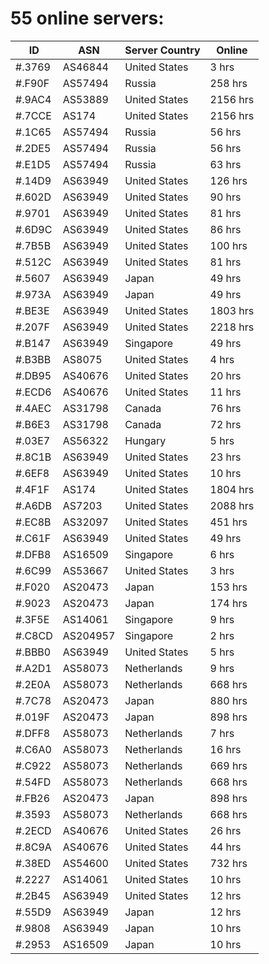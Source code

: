 # 55 online servers:

| ID | ASN | Server Country | Online |
| ------ | ------ | ------ | ------ |
| #.3769 | AS46844 | United States | 3 hrs |
| #.F90F | AS57494 | Russia | 258 hrs |
| #.9AC4 | AS53889 | United States | 2156 hrs |
| #.7CCE | AS174 | United States | 2156 hrs |
| #.1C65 | AS57494 | Russia | 56 hrs |
| #.2DE5 | AS57494 | Russia | 56 hrs |
| #.E1D5 | AS57494 | Russia | 63 hrs |
| #.14D9 | AS63949 | United States | 126 hrs |
| #.602D | AS63949 | United States | 90 hrs |
| #.9701 | AS63949 | United States | 81 hrs |
| #.6D9C | AS63949 | United States | 86 hrs |
| #.7B5B | AS63949 | United States | 100 hrs |
| #.512C | AS63949 | United States | 81 hrs |
| #.5607 | AS63949 | Japan | 49 hrs |
| #.973A | AS63949 | Japan | 49 hrs |
| #.BE3E | AS63949 | United States | 1803 hrs |
| #.207F | AS63949 | United States | 2218 hrs |
| #.B147 | AS63949 | Singapore | 49 hrs |
| #.B3BB | AS8075 | United States | 4 hrs |
| #.DB95 | AS40676 | United States | 20 hrs |
| #.ECD6 | AS40676 | United States | 11 hrs |
| #.4AEC | AS31798 | Canada | 76 hrs |
| #.B6E3 | AS31798 | Canada | 72 hrs |
| #.03E7 | AS56322 | Hungary | 5 hrs |
| #.8C1B | AS63949 | United States | 23 hrs |
| #.6EF8 | AS63949 | United States | 10 hrs |
| #.4F1F | AS174 | United States | 1804 hrs |
| #.A6DB | AS7203 | United States | 2088 hrs |
| #.EC8B | AS32097 | United States | 451 hrs |
| #.C61F | AS63949 | United States | 49 hrs |
| #.DFB8 | AS16509 | Singapore | 6 hrs |
| #.6C99 | AS53667 | United States | 3 hrs |
| #.F020 | AS20473 | Japan | 153 hrs |
| #.9023 | AS20473 | Japan | 174 hrs |
| #.3F5E | AS14061 | Singapore | 9 hrs |
| #.C8CD | AS204957 | Singapore | 2 hrs |
| #.BBB0 | AS63949 | United States | 5 hrs |
| #.A2D1 | AS58073 | Netherlands | 9 hrs |
| #.2E0A | AS58073 | Netherlands | 668 hrs |
| #.7C78 | AS20473 | Japan | 880 hrs |
| #.019F | AS20473 | Japan | 898 hrs |
| #.DFF8 | AS58073 | Netherlands | 7 hrs |
| #.C6A0 | AS58073 | Netherlands | 16 hrs |
| #.C922 | AS58073 | Netherlands | 669 hrs |
| #.54FD | AS58073 | Netherlands | 668 hrs |
| #.FB26 | AS20473 | Japan | 898 hrs |
| #.3593 | AS58073 | Netherlands | 668 hrs |
| #.2ECD | AS40676 | United States | 26 hrs |
| #.8C9A | AS40676 | United States | 44 hrs |
| #.38ED | AS54600 | United States | 732 hrs |
| #.2227 | AS14061 | United States | 10 hrs |
| #.2B45 | AS63949 | United States | 12 hrs |
| #.55D9 | AS63949 | Japan | 12 hrs |
| #.9808 | AS63949 | Japan | 10 hrs |
| #.2953 | AS16509 | Japan | 10 hrs |

